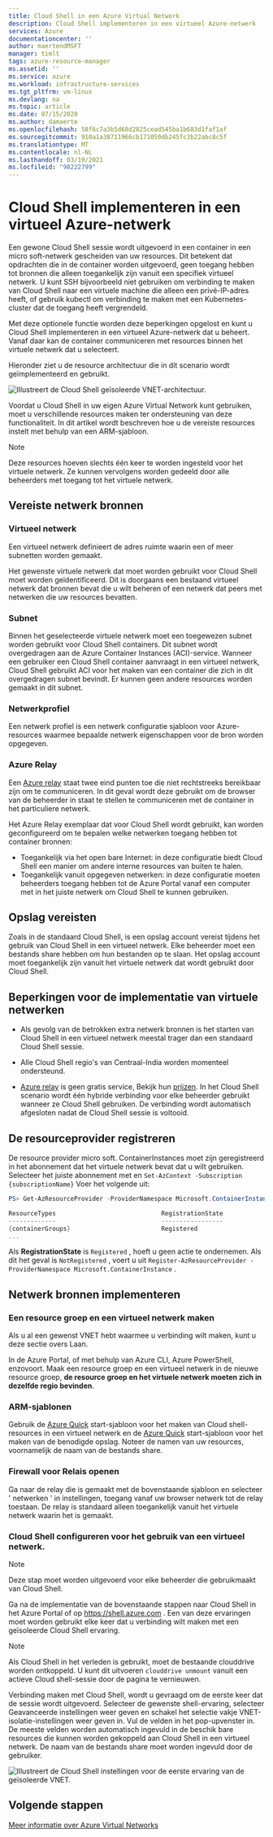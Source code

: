```yaml
---
title: Cloud Shell in een Azure Virtual Network
description: Cloud Shell implementeren in een virtueel Azure-netwerk
services: Azure
documentationcenter: ''
author: maertendMSFT
manager: timlt
tags: azure-resource-manager
ms.assetid: ''
ms.service: azure
ms.workload: infrastructure-services
ms.tgt_pltfrm: vm-linux
ms.devlang: na
ms.topic: article
ms.date: 07/15/2020
ms.author: damaerte
ms.openlocfilehash: 58f6c7a3b5d68d2825cead545ba1b683d1faf1af
ms.sourcegitcommit: 910a1a38711966cb171050db245fc3b22abc8c5f
ms.translationtype: MT
ms.contentlocale: nl-NL
ms.lasthandoff: 03/19/2021
ms.locfileid: "98222799"
---
```

# <a name="deploy-cloud-shell-into-an-azure-virtual-network"></a>Cloud Shell implementeren in een virtueel Azure-netwerk

Een gewone Cloud Shell sessie wordt uitgevoerd in een container in een micro soft-netwerk gescheiden van uw resources. Dit betekent dat opdrachten die in de container worden uitgevoerd, geen toegang hebben tot bronnen die alleen toegankelijk zijn vanuit een specifiek virtueel netwerk. U kunt SSH bijvoorbeeld niet gebruiken om verbinding te maken van Cloud Shell naar een virtuele machine die alleen een privé-IP-adres heeft, of gebruik kubectl om verbinding te maken met een Kubernetes-cluster dat de toegang heeft vergrendeld. 

Met deze optionele functie worden deze beperkingen opgelost en kunt u Cloud Shell implementeren in een virtueel Azure-netwerk dat u beheert. Vanaf daar kan de container communiceren met resources binnen het virtuele netwerk dat u selecteert.  

Hieronder ziet u de resource architectuur die in dit scenario wordt geïmplementeerd en gebruikt.

![Illustreert de Cloud Shell geïsoleerde VNET-architectuur.](media/private-vnet/data-diagram.png)

Voordat u Cloud Shell in uw eigen Azure Virtual Network kunt gebruiken, moet u verschillende resources maken ter ondersteuning van deze functionaliteit. In dit artikel wordt beschreven hoe u de vereiste resources instelt met behulp van een ARM-sjabloon.

> [!NOTE]
> Deze resources hoeven slechts één keer te worden ingesteld voor het virtuele netwerk. Ze kunnen vervolgens worden gedeeld door alle beheerders met toegang tot het virtuele netwerk.

## <a name="required-network-resources"></a>Vereiste netwerk bronnen

### <a name="virtual-network"></a>Virtueel netwerk
Een virtueel netwerk definieert de adres ruimte waarin een of meer subnetten worden gemaakt.

Het gewenste virtuele netwerk dat moet worden gebruikt voor Cloud Shell moet worden geïdentificeerd. Dit is doorgaans een bestaand virtueel netwerk dat bronnen bevat die u wilt beheren of een netwerk dat peers met netwerken die uw resources bevatten.

### <a name="subnet"></a>Subnet
Binnen het geselecteerde virtuele netwerk moet een toegewezen subnet worden gebruikt voor Cloud Shell containers. Dit subnet wordt overgedragen aan de Azure Container Instances (ACI)-service.  Wanneer een gebruiker een Cloud Shell container aanvraagt in een virtueel netwerk, Cloud Shell gebruikt ACI voor het maken van een container die zich in dit overgedragen subnet bevindt.  Er kunnen geen andere resources worden gemaakt in dit subnet.

### <a name="network-profile"></a>Netwerkprofiel
Een netwerk profiel is een netwerk configuratie sjabloon voor Azure-resources waarmee bepaalde netwerk eigenschappen voor de bron worden opgegeven.

### <a name="azure-relay"></a>Azure Relay
Een [Azure relay](../azure-relay/relay-what-is-it.md) staat twee eind punten toe die niet rechtstreeks bereikbaar zijn om te communiceren. In dit geval wordt deze gebruikt om de browser van de beheerder in staat te stellen te communiceren met de container in het particuliere netwerk.

Het Azure Relay exemplaar dat voor Cloud Shell wordt gebruikt, kan worden geconfigureerd om te bepalen welke netwerken toegang hebben tot container bronnen: 
- Toegankelijk via het open bare Internet: in deze configuratie biedt Cloud Shell een manier om andere interne resources van buiten te halen. 
- Toegankelijk vanuit opgegeven netwerken: in deze configuratie moeten beheerders toegang hebben tot de Azure Portal vanaf een computer met in het juiste netwerk om Cloud Shell te kunnen gebruiken.

## <a name="storage-requirements"></a>Opslag vereisten
Zoals in de standaard Cloud Shell, is een opslag account vereist tijdens het gebruik van Cloud Shell in een virtueel netwerk. Elke beheerder moet een bestands share hebben om hun bestanden op te slaan.  Het opslag account moet toegankelijk zijn vanuit het virtuele netwerk dat wordt gebruikt door Cloud Shell. 

## <a name="virtual-network-deployment-limitations"></a>Beperkingen voor de implementatie van virtuele netwerken
* Als gevolg van de betrokken extra netwerk bronnen is het starten van Cloud Shell in een virtueel netwerk meestal trager dan een standaard Cloud Shell sessie.

* Alle Cloud Shell regio's van Centraal-India worden momenteel ondersteund. 

* [Azure relay](../azure-relay/relay-what-is-it.md) is geen gratis service, Bekijk hun [prijzen](https://azure.microsoft.com/pricing/details/service-bus/). In het Cloud Shell scenario wordt één hybride verbinding voor elke beheerder gebruikt wanneer ze Cloud Shell gebruiken. De verbinding wordt automatisch afgesloten nadat de Cloud Shell sessie is voltooid.

## <a name="register-the-resource-provider"></a>De resourceprovider registreren

De resource provider micro soft. ContainerInstances moet zijn geregistreerd in het abonnement dat het virtuele netwerk bevat dat u wilt gebruiken. Selecteer het juiste abonnement met en `Set-AzContext -Subscription {subscriptionName}` Voer het volgende uit:

```powershell
PS> Get-AzResourceProvider -ProviderNamespace Microsoft.ContainerInstance | select ResourceTypes,RegistrationState

ResourceTypes                             RegistrationState
-------------                             -----------------
{containerGroups}                         Registered
...
```

Als **RegistrationState** is `Registered` , hoeft u geen actie te ondernemen. Als dit het geval is `NotRegistered` , voert u uit `Register-AzResourceProvider -ProviderNamespace Microsoft.ContainerInstance` . 

## <a name="deploy-network-resources"></a>Netwerk bronnen implementeren
 
### <a name="create-a-resource-group-and-virtual-network"></a>Een resource groep en een virtueel netwerk maken
Als u al een gewenst VNET hebt waarmee u verbinding wilt maken, kunt u deze sectie overs Laan.

In de Azure Portal, of met behulp van Azure CLI, Azure PowerShell, enzovoort. Maak een resource groep en een virtueel netwerk in de nieuwe resource groep, **de resource groep en het virtuele netwerk moeten zich in dezelfde regio bevinden**.

### <a name="arm-templates"></a>ARM-sjablonen
Gebruik de [Azure Quick](https://aka.ms/cloudshell/docs/vnet/template) start-sjabloon voor het maken van Cloud shell-resources in een virtueel netwerk en de [Azure Quick](https://aka.ms/cloudshell/docs/vnet/template/storage) start-sjabloon voor het maken van de benodigde opslag. Noteer de namen van uw resources, voornamelijk de naam van de bestands share.

### <a name="open-relay-firewall"></a>Firewall voor Relais openen
Ga naar de relay die is gemaakt met de bovenstaande sjabloon en selecteer ' netwerken ' in instellingen, toegang vanaf uw browser netwerk tot de relay toestaan. De relay is standaard alleen toegankelijk vanuit het virtuele netwerk waarin het is gemaakt. 

### <a name="configuring-cloud-shell-to-use-a-virtual-network"></a>Cloud Shell configureren voor het gebruik van een virtueel netwerk.
> [!NOTE]
> Deze stap moet worden uitgevoerd voor elke beheerder die gebruikmaakt van Cloud Shell.

Ga na de implementatie van de bovenstaande stappen naar Cloud Shell in het Azure Portal of op https://shell.azure.com . Een van deze ervaringen moet worden gebruikt elke keer dat u verbinding wilt maken met een geïsoleerde Cloud Shell ervaring.

> [!NOTE]
> Als Cloud Shell in het verleden is gebruikt, moet de bestaande clouddrive worden ontkoppeld. U kunt dit uitvoeren `clouddrive unmount` vanuit een actieve Cloud shell-sessie door de pagina te vernieuwen.

Verbinding maken met Cloud Shell, wordt u gevraagd om de eerste keer dat de sessie wordt uitgevoerd. Selecteer de gewenste shell-ervaring, selecteer Geavanceerde instellingen weer geven en schakel het selectie vakje VNET-isolatie-instellingen weer geven in. Vul de velden in het pop-upvenster in.  De meeste velden worden automatisch ingevuld in de beschik bare resources die kunnen worden gekoppeld aan Cloud Shell in een virtueel netwerk.  De naam van de bestands share moet worden ingevuld door de gebruiker.


![Illustreert de Cloud Shell instellingen voor de eerste ervaring van de geïsoleerde VNET.](media/private-vnet/vnet-settings.png)

## <a name="next-steps"></a>Volgende stappen
[Meer informatie over Azure Virtual Networks](../virtual-network/virtual-networks-overview.md)
